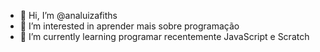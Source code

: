 - 👋 Hi, I’m @analuizafiths
- 👀 I’m interested in aprender mais sobre programação 
- 🌱 I’m currently learning programar recentemente JavaScript e Scratch

